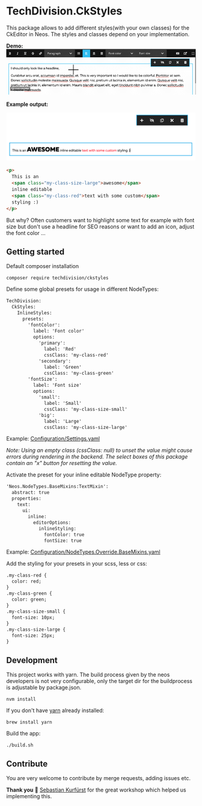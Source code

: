 # TechDivision.CkStyles

This package allows to add different styles(with your own classes) for the CkEditor in Neos. The styles and classes
depend on your implementation.


**Demo:**
![Applying inline style](Documentation/assets/InlineStyleDemo.gif "Inline style")


**Example output:**

![Example output](Documentation/assets/ExampleOutput.png "Example output")

```html
<p>
  This is an 
  <span class="my-class-size-large">awesome</span> 
  inline editable 
  <span class="my-class-red">text with some custom</span> 
  styling :)
</p>
```

But why? Often customers want to highlight some text for example with font size but don't use a headline for SEO reasons
or want to add an icon, adjust the font color ... 

## Getting started

Default composer installation
```
composer require techdivision/ckstyles
```

Define some global presets for usage in different NodeTypes:
```
TechDivision:
  CkStyles:
    InlineStyles:
      presets:
        'fontColor':
          label: 'Font color'
          options:
            'primary':
              label: 'Red'
              cssClass: 'my-class-red'
            'secondary':
              label: 'Green'
              cssClass: 'my-class-green'
        'fontSize':
          label: 'Font size'
          options:
            'small':
              label: 'Small'
              cssClass: 'my-class-size-small'
            'big':
              label: 'Large'
              cssClass: 'my-class-size-large'
```
Example: [Configuration/Settings.yaml](Configuration/Settings.yaml)

_Note: Using an empty class (cssClass: null) to unset the value might cause errors during rendering in the backend.
 The select boxes of this package contain an "x" button for resetting the value._

Activate the preset for your inline editable NodeType property:
```
'Neos.NodeTypes.BaseMixins:TextMixin':
  abstract: true
  properties:
    text:
      ui:
        inline:
          editorOptions:
            inlineStyling:
              fontColor: true
              fontSize: true
```
Example: [Configuration/NodeTypes.Override.BaseMixins.yaml](Configuration/NodeTypes.Override.BaseMixins.yaml)

Add the styling for your presets in your scss, less or css:
```
.my-class-red {
  color: red;
}
.my-class-green {
  color: green;
}
.my-class-size-small {
  font-size: 10px;
}
.my-class-size-large {
  font-size: 25px;
}
```

## Development 
This project works with yarn. The build process given by the neos developers is not very
configurable, only the target dir for the buildprocess is adjustable by 
package.json.

```
nvm install
```

If you don't have [yarn](https://yarnpkg.com/lang/en/docs/install/) already installed: 
```
brew install yarn
```

Build the app:
```
./build.sh
```

## Contribute

You are very welcome to contribute by merge requests, adding issues etc.

**Thank you** 🤝 [Sebastian Kurfürst](https://twitter.com/skurfuerst) for the great workshop which helped us 
implementing this.